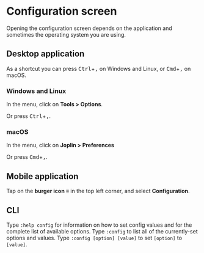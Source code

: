 # Configuration screen

Opening the configuration screen depends on the application and sometimes the operating system you are using.

## Desktop application

As a shortcut you can press <kbd>Ctrl</kbd>+<kbd>,</kbd> on Windows and Linux, or <kbd>Cmd</kbd>+<kbd>,</kbd> on macOS.

### Windows and Linux

In the menu, click on **Tools > Options**.

Or press <kbd>Ctrl</kbd>+<kbd>,</kbd>.

### macOS

In the menu, click on **Joplin > Preferences**

Or press <kbd>Cmd</kbd>+<kbd>,</kbd>.

## Mobile application

Tap on the **burger icon ≡** in the top left corner, and select **Configuration**.

## CLI

Type `:help config` for information on how to set config values and for the complete list of available options.
Type `:config` to list all of the currently-set options and values.
Type `:config [option] [value]` to set `[option]` to `[value]`.
